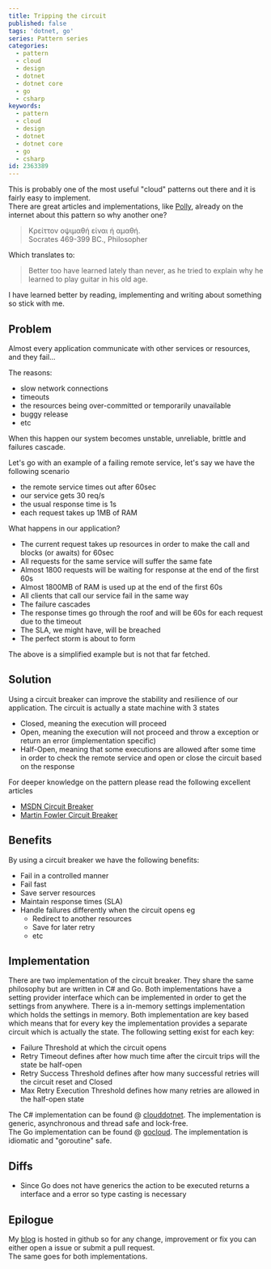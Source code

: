 ```yaml
---
title: Tripping the circuit
published: false
tags: 'dotnet, go'
series: Pattern series
categories:
  - pattern
  - cloud
  - design
  - dotnet
  - dotnet core
  - go
  - csharp
keywords:
  - pattern
  - cloud
  - design
  - dotnet
  - dotnet core
  - go
  - csharp
id: 2363389
---
```


This is probably one of the most useful "cloud" patterns out there and it is fairly easy to implement.  
There are great articles and implementations, like [Polly](https://github.com/App-vNext/Polly),
already on the internet about this pattern so why another one?

> Κρείττον οψιμαθή είναι ή αμαθή.  
> Socrates 469-399 BC., Philosopher

Which translates to:

> Better too have learned lately than never, as he tried to explain why he learned to play
> guitar in his old age.

I have learned better by reading, implementing and writing about something so stick with me.

## Problem

Almost every application communicate with other services or resources, and they fail...

The reasons:

- slow network connections
- timeouts
- the resources being over-committed or temporarily unavailable
- buggy release
- etc

When this happen our system becomes unstable, unreliable, brittle and failures cascade.

Let's go with an example of a failing remote service, let's say we have the following scenario

- the remote service times out after 60sec
- our service gets 30 req/s
- the usual response time is 1s  
- each request takes up 1MB of RAM

What happens in our application?  

- The current request takes up resources in order to make the call and blocks (or awaits) for 60sec
- All requests for the same service will suffer the same fate
- Almost 1800 requests will be waiting for response at the end of the first 60s
- Almost 1800MB of RAM is used up at the end of the first 60s
- All clients that call our service fail in the same way
- The failure cascades
- The response times go through the roof and will be 60s for each request due to the timeout
- The SLA, we might have, will be breached
- The perfect storm is about to form

The above is a simplified example but is not that far fetched.

## Solution

Using a circuit breaker can improve the stability and resilience of our application.
The circuit is actually a state machine with 3 states

- Closed, meaning the execution will proceed
- Open, meaning the execution will not proceed and throw a exception or return an error (implementation specific)
- Half-Open, meaning that some executions are allowed after some time in order to check the remote service
and open or close the circuit based on the response

For deeper knowledge on the pattern please read the following excellent articles

- [MSDN Circuit Breaker](https://msdn.microsoft.com/en-us/library/dn589784.aspx)
- [Martin Fowler Circuit Breaker](http://martinfowler.com/bliki/CircuitBreaker.html)

## Benefits

By using a circuit breaker we have the following benefits:

- Fail in a controlled manner
- Fail fast
- Save server resources
- Maintain response times (SLA)
- Handle failures differently when the circuit opens eg
  - Redirect to another resources
  - Save for later retry
  - etc

## Implementation

There are two implementation of the circuit breaker.
They share the same philosophy but are written in C# and Go.
Both implementations have a setting provider interface which can be implemented
in order to get the settings from anywhere. There is a in-memory settings implementation which
holds the settings in memory.
Both implementation are key based which means that for every key
the implementation provides a separate circuit which is actually the state.
The following setting exist for each key:

- Failure Threshold at which the circuit opens
- Retry Timeout defines after how much time after the circuit trips will the state be half-open
- Retry Success Threshold defines after how many successful retries will the circuit reset and Closed
- Max Retry Execution Threshold defines how many retries are allowed in the half-open state

The C# implementation can be found @ [clouddotnet](https://github.com/mantzas/clouddotnet).
The implementation is generic, asynchronous and thread safe and lock-free.  
The Go implementation can be found @ [gocloud](https://github.com/mantzas/gocloud).
The implementation is idiomatic and "goroutine" safe.

## Diffs

- Since Go does not have generics the action to be executed returns a interface and a error
so type casting is necessary

## Epilogue

My [blog](http://github.com/mantzas/blog) is hosted in github so for any change, improvement or fix
you can either open a issue or submit a pull request.  
The same goes for both implementations.
